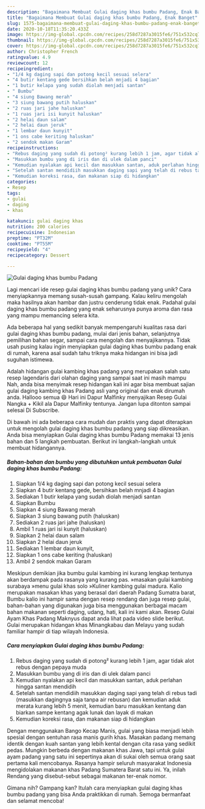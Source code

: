```yaml
---
description: "Bagaimana Membuat Gulai daging khas bumbu Padang, Enak Banget"
title: "Bagaimana Membuat Gulai daging khas bumbu Padang, Enak Banget"
slug: 1575-bagaimana-membuat-gulai-daging-khas-bumbu-padang-enak-banget
date: 2020-10-18T11:35:20.433Z
image: https://img-global.cpcdn.com/recipes/258d7287a3015fe6/751x532cq70/gulai-daging-khas-bumbu-padang-foto-resep-utama.jpg
thumbnail: https://img-global.cpcdn.com/recipes/258d7287a3015fe6/751x532cq70/gulai-daging-khas-bumbu-padang-foto-resep-utama.jpg
cover: https://img-global.cpcdn.com/recipes/258d7287a3015fe6/751x532cq70/gulai-daging-khas-bumbu-padang-foto-resep-utama.jpg
author: Christopher French
ratingvalue: 4.9
reviewcount: 12
recipeingredient:
- "1/4 kg daging sapi dan potong kecil sesuai selera"
- "4 butir kentang gede bersihkan belah mnjadi 4 bagian"
- "1 butir kelapa yang sudah diolah menjadi santan"
- " Bumbu"
- "4 siung Bawang merah"
- "3 siung bawang putih haluskan"
- "2 ruas jari jahe haluskan"
- "1 ruas jari isi kunyit haluskan"
- "2 helai daun salam"
- "2 helai daun jeruk"
- "1 lembar daun kunyit"
- "1 ons cabe keriting haluskan"
- "2 sendok makan Garam"
recipeinstructions:
- "Rebus daging yang sudah di potong² kurang lebih 1 jam, agar tidak alot rebus dengan pepaya muda"
- "Masukkan bumbu yang di iris dan di ulek dalam panci"
- "Kemudian nyalakan api kecil dan masukkan santan, aduk perlahan hingga santan mendidih"
- "Setelah santan mendidiih masukkan daging sapi yang telah di rebus tadi (masukkan dagingnya saja tanpa air rebusan) dan kemudian aduk merata kurang lebih 5 menit, kemudian baru masukkan kentang dan biarkan sampe kentang agak lunak dan layak di makan"
- "Kemudian koreksi rasa, dan makanan siap di hidangkan"
categories:
- Resep
tags:
- gulai
- daging
- khas

katakunci: gulai daging khas 
nutrition: 200 calories
recipecuisine: Indonesian
preptime: "PT32M"
cooktime: "PT55M"
recipeyield: "4"
recipecategory: Dessert

---
```



![Gulai daging khas bumbu Padang](https://img-global.cpcdn.com/recipes/258d7287a3015fe6/751x532cq70/gulai-daging-khas-bumbu-padang-foto-resep-utama.jpg)

Lagi mencari ide resep gulai daging khas bumbu padang yang unik? Cara menyiapkannya memang susah-susah gampang. Kalau keliru mengolah maka hasilnya akan hambar dan justru cenderung tidak enak. Padahal gulai daging khas bumbu padang yang enak seharusnya punya aroma dan rasa yang mampu memancing selera kita.

Ada beberapa hal yang sedikit banyak mempengaruhi kualitas rasa dari gulai daging khas bumbu padang, mulai dari jenis bahan, selanjutnya pemilihan bahan segar, sampai cara mengolah dan menyajikannya. Tidak usah pusing kalau ingin menyiapkan gulai daging khas bumbu padang enak di rumah, karena asal sudah tahu triknya maka hidangan ini bisa jadi suguhan istimewa.

Adalah hidangan gulai kambing khas padang yang merupakan salah satu resep lagendaris dari olahan daging yang sampai saat ini masih mampu Nah, anda bisa menyimak resep hidangan kali ini agar bisa membuat sajian gulai daging kambing khas Padang asli yang original dan enak dirumah anda. Hallooo semua 😄 Hari ini Dapur Malfinky menyajikan Resep Gulai Nangka + Kikil ala Dapur Malfinky tentunya. Jangan lupa ditonton sampai selesai Di Subscribe.


Di bawah ini ada beberapa cara mudah dan praktis yang dapat diterapkan untuk mengolah gulai daging khas bumbu padang yang siap dikreasikan. Anda bisa menyiapkan Gulai daging khas bumbu Padang memakai 13 jenis bahan dan 5 langkah pembuatan. Berikut ini langkah-langkah untuk membuat hidangannya.

<!--inarticleads1-->

##### Bahan-bahan dan bumbu yang dibutuhkan untuk pembuatan Gulai daging khas bumbu Padang:

1. Siapkan 1/4 kg daging sapi dan potong kecil sesuai selera
1. Siapkan 4 butir kentang gede, bersihkan belah mnjadi 4 bagian
1. Sediakan 1 butir kelapa yang sudah diolah menjadi santan
1. Siapkan  Bumbu
1. Siapkan 4 siung Bawang merah
1. Siapkan 3 siung bawang putih (haluskan)
1. Sediakan 2 ruas jari jahe (haluskan)
1. Ambil 1 ruas jari isi kunyit (haluskan)
1. Siapkan 2 helai daun salam
1. Siapkan 2 helai daun jeruk
1. Sediakan 1 lembar daun kunyit,
1. Siapkan 1 ons cabe keriting (haluskan)
1. Ambil 2 sendok makan Garam


Meskipun demikian jika bumbu gulai kambing ini kurang lengkap tentunya akan berdampak pada rasanya yang kurang pas. »masakan gulai kambing surabaya »menu gulai khas solo »Kuliner kambing gulai madura. Kalio merupakan masakan khas yang berasal dari daerah Padang Sumatra barat, Bumbu kalio ini hampir sama dengan resep rendang dan juga resep gulai, bahan-bahan yang digunakan juga bisa menggunakan berbagai macam bahan makanan seperti daging, udang, hati, kali ini kami akan. Resep Gulai Ayam Khas Padang Maknyus dapat anda lihat pada video slide berikut. Gulai merupakan hidangan khas Minangkabau dan Melayu yang sudah familiar hampir di tiap wilayah Indonesia. 

<!--inarticleads2-->

##### Cara menyiapkan Gulai daging khas bumbu Padang:

1. Rebus daging yang sudah di potong² kurang lebih 1 jam, agar tidak alot rebus dengan pepaya muda
1. Masukkan bumbu yang di iris dan di ulek dalam panci
1. Kemudian nyalakan api kecil dan masukkan santan, aduk perlahan hingga santan mendidih
1. Setelah santan mendidiih masukkan daging sapi yang telah di rebus tadi (masukkan dagingnya saja tanpa air rebusan) dan kemudian aduk merata kurang lebih 5 menit, kemudian baru masukkan kentang dan biarkan sampe kentang agak lunak dan layak di makan
1. Kemudian koreksi rasa, dan makanan siap di hidangkan


Dengan menggunakan Bango Kecap Manis, gulai yang biasa menjadi lebih spesial dengan sentuhan rasa manis gurih khas. Masakan padang memang identik dengan kuah santan yang lebih kental dengan cita rasa yang sedikit pedas. Mungkin berbeda dengan makanan khas Jawa, tapi untuk gulai ayam padang yang satu ini sepertinya akan di sukai oleh semua orang saat pertama kali mencobanya. Rasanya hampir seluruh masyarakat Indonesia mengidolakan makanan khas Padang Sumatera Barat satu ini. Ya, inilah Rendang yang disebut-sebut sebagai makanan ter-enak nomor. 

Gimana nih? Gampang kan? Itulah cara menyiapkan gulai daging khas bumbu padang yang bisa Anda praktikkan di rumah. Semoga bermanfaat dan selamat mencoba!
